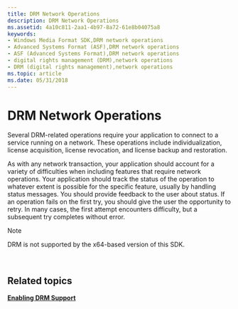 ```yaml
---
title: DRM Network Operations
description: DRM Network Operations
ms.assetid: 4a10c811-2aa1-4b97-8a72-61e8b04075a8
keywords:
- Windows Media Format SDK,DRM network operations
- Advanced Systems Format (ASF),DRM network operations
- ASF (Advanced Systems Format),DRM network operations
- digital rights management (DRM),network operations
- DRM (digital rights management),network operations
ms.topic: article
ms.date: 05/31/2018
---
```


# DRM Network Operations

Several DRM-related operations require your application to connect to a service running on a network. These operations include individualization, license acquisition, license revocation, and license backup and restoration.

As with any network transaction, your application should account for a variety of difficulties when including features that require network operations. Your application should track the status of the operation to whatever extent is possible for the specific feature, usually by handling status messages. You should provide feedback to the user about status. If an operation fails on the first try, you should give the user the opportunity to retry. In many cases, the first attempt encounters difficulty, but a subsequent try completes without error.

> [!Note]  
> DRM is not supported by the x64-based version of this SDK.

 

## Related topics

<dl> <dt>

[**Enabling DRM Support**](enabling-drm-support.md)
</dt> </dl>

 

 




